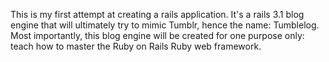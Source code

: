 This is my first attempt at creating a rails application. It's a rails 3.1 blog engine that will ultimately
try to mimic Tumblr, hence the name: Tumblelog. Most importantly, this blog engine will be created for one purpose only:
teach how to master the Ruby on Rails Ruby web framework.